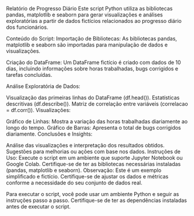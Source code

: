 Relatório de Progresso Diário
Este script Python utiliza as bibliotecas pandas, matplotlib e seaborn para gerar visualizações e análises exploratórias a partir de dados fictícios relacionados ao progresso diário dos funcionários.

Conteúdo do Script:
Importação de Bibliotecas: As bibliotecas pandas, matplotlib e seaborn são importadas para manipulação de dados e visualizações.

Criação do DataFrame: Um DataFrame fictício é criado com dados de 10 dias, incluindo informações sobre horas trabalhadas, bugs corrigidos e tarefas concluídas.

Análise Exploratória de Dados:

Visualização das primeiras linhas do DataFrame (df.head()).
Estatísticas descritivas (df.describe()).
Matriz de correlação entre variáveis (correlacao = df.corr()).
Visualizações:

Gráfico de Linhas: Mostra a variação das horas trabalhadas diariamente ao longo do tempo.
Gráfico de Barras: Apresenta o total de bugs corrigidos diariamente.
Conclusões e Insights:

Análise das visualizações e interpretação dos resultados obtidos.
Sugestões para melhorias ou ações com base nos dados.
Instruções de Uso:
Execute o script em um ambiente que suporte Jupyter Notebook ou Google Colab.
Certifique-se de ter as bibliotecas necessárias instaladas (pandas, matplotlib e seaborn).
Observação: Este é um exemplo simplificado e fictício. Certifique-se de ajustar os dados e métricas conforme a necessidade do seu conjunto de dados real.

Para executar o script, você pode usar um ambiente Python e seguir as instruções passo a passo. Certifique-se de ter as dependências instaladas antes de executar o script.

